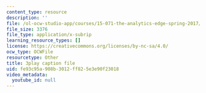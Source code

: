 ```yaml
---
content_type: resource
description: ''
file: /ol-ocw-studio-app/courses/15-071-the-analytics-edge-spring-2017/fe93c95a908b3012ff825e3e90f23018_aktu4aRQ5X4.srt
file_size: 3376
file_type: application/x-subrip
learning_resource_types: []
license: https://creativecommons.org/licenses/by-nc-sa/4.0/
ocw_type: OCWFile
resourcetype: Other
title: 3play caption file
uid: fe93c95a-908b-3012-ff82-5e3e90f23018
video_metadata:
  youtube_id: null
---
```


